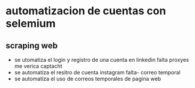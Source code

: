 # automatizacion de cuentas con selemium

## scraping web
- se utomatiza el login y registro de una cuenta en linkedin falta proxyes me verica captacht
- se automatiza el resitro de cuenta instagram falta- correo temporal 
- se automatiza el uso de correos temporales de pagina web
